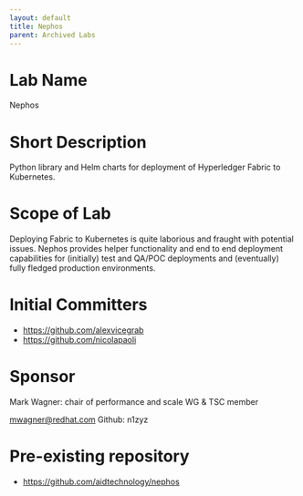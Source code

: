 ```yaml
---
layout: default
title: Nephos
parent: Archived Labs
---
```

# Lab Name
Nephos

# Short Description
Python library and Helm charts for deployment of Hyperledger Fabric to Kubernetes.

# Scope of Lab
Deploying Fabric to Kubernetes is quite laborious and fraught with potential issues. Nephos provides helper functionality and end to end deployment capabilities for (initially) test and QA/POC deployments and (eventually) fully fledged production environments.

# Initial Committers
- https://github.com/alexvicegrab
- https://github.com/nicolapaoli

# Sponsor
Mark Wagner: chair of performance and scale WG & TSC member

mwagner@redhat.com
Github: n1zyz

# Pre-existing repository
- https://github.com/aidtechnology/nephos
